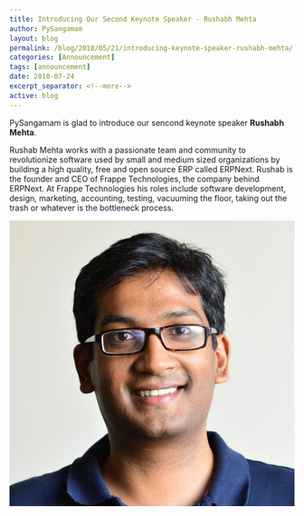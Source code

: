 ```yaml
---
title: Introducing Our Second Keynote Speaker - Rushabh Mehta
author: PySangamam
layout: blog
permalink: /blog/2018/05/21/introducing-keynote-speaker-rushabh-mehta/
categories: [Announcement]
tags: [announcement]
date: 2018-07-24
excerpt_separator: <!--more-->
active: blog
---
```


PySangamam is glad to introduce our sencond keynote speaker **Rushabh
Mehta**.

Rushab Mehta works with a passionate team and community to
revolutionize software used by small and medium sized organizations by
building a high quality, free and open source ERP called
ERPNext. Rushab is the founder and CEO of Frappe Technologies, the
company behind ERPNext. At Frappe Technologies his roles include
software development, design, marketing, accounting, testing,
vacuuming the floor, taking out the trash or whatever is the
bottleneck process.

<!--more-->

<img class="blog-image" src="/img/rushabh.jpg">


